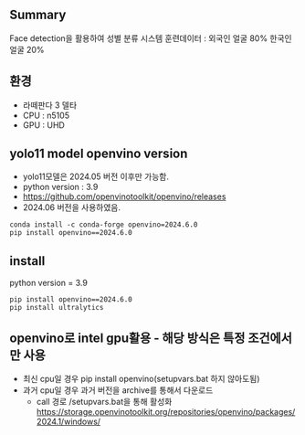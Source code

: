 ## Summary
Face detection을 활용하여 성별 분류 시스템
훈련데이터 : 외국인 얼굴 80% 한국인 얼굴 20%

## 환경
* 라떼판다 3 델타
* CPU : n5105
* GPU : UHD

## yolo11 model openvino version
* yolo11모델은 2024.05 버전 이후만 가능함.
* python version : 3.9
* https://github.com/openvinotoolkit/openvino/releases
* 2024.06 버전을 사용하였음.
```bush
conda install -c conda-forge openvino=2024.6.0
pip install openvino==2024.6.0
```

## install
python version = 3.9
```bush
pip install openvino==2024.6.0
pip install ultralytics
```

## openvino로 intel gpu활용 -  해당 방식은 특정 조건에서만 사용
* 최신 cpu일 경우 pip install openvino(setupvars.bat 하지 않아도됨)
* 과거 cpu일 경우 과거 버전을 archive를 통해서 다운로드
  * call 경로 /setupvars.bat을 통해 활성화
https://storage.openvinotoolkit.org/repositories/openvino/packages/2024.1/windows/
 


